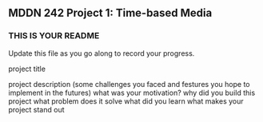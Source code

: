 ## MDDN 242 Project 1: Time-based Media  

### THIS IS YOUR README

Update this file as you go along to record your progress.

project title 

project description
(some challenges you faced and festures you hope to implement in the futures)
what was your motivation?
why did you build this project what problem does it solve 
what did you learn 
what makes your project stand out 

 